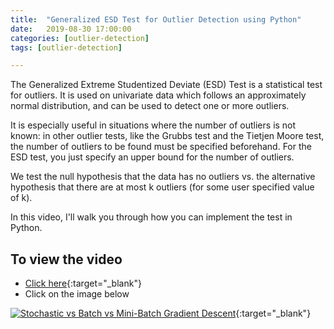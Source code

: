 ```yaml
---
title:  "Generalized ESD Test for Outlier Detection using Python"
date:   2019-08-30 17:00:00
categories: [outlier-detection]
tags: [outlier-detection]

---
```


The Generalized Extreme Studentized Deviate (ESD) Test is a statistical test for outliers. It is used on univariate data which follows an approximately normal distribution, and can be used to detect one or more outliers.

It is especially useful in situations where the number of outliers is not known: in other outlier tests, like the Grubbs test and the Tietjen Moore test, the number of outliers to be found must be specified beforehand. For the ESD test, you just specify an upper bound for the number of outliers.

We test the null hypothesis that the data has no outliers vs. the alternative hypothesis that there are at most k outliers (for some user specified value of k).

In this video, I'll walk you through how you can implement the test in Python.


## To view the video
* [Click here](https://youtu.be/KGWbbAUcC0I){:target="_blank"}
* Click on the image below

[![Stochastic vs Batch vs Mini-Batch Gradient Descent](http://img.youtube.com/vi/KGWbbAUcC0I/0.jpg)](http://www.youtube.com/watch?v=KGWbbAUcC0I){:target="_blank"}
